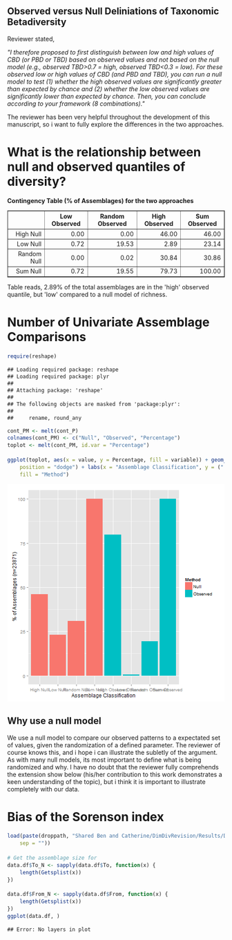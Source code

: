 Observed versus Null Deliniations of Taxonomic Betadiversity
---------------------

Reviewer stated,

*"I therefore proposed to first distinguish between low and high values of CBD (or PBD or TBD) based on observed values and not based on the null model (e.g., observed TBD>0.7 = high, observed TBD<0.3 = low). For these observed low or high values of CBD (and PBD and TBD), you can run a null model to test (1) whether the high observed values are significantly greater than expected by chance and (2) whether the low observed values are significantly lower than expected by chance. Then, you can conclude according to your framework (8 combinations)."*

The reviewer has been very helpful throughout the development of this manuscript, so i want to fully explore the differences in the two approaches.

What is the relationship between null and observed quantiles of diversity?
===========





**Contingency Table (% of Assemblages) for the two approaches**
<!-- html table generated in R 3.0.2 by xtable 1.7-1 package -->
<!-- Mon Feb 03 16:02:47 2014 -->
<TABLE border=1>
<TR> <TH>  </TH> <TH> Low Observed </TH> <TH> Random Observed </TH> <TH> High Observed </TH> <TH> Sum Observed </TH>  </TR>
  <TR> <TD align="right"> High Null </TD> <TD align="right"> 0.00 </TD> <TD align="right"> 0.00 </TD> <TD align="right"> 46.00 </TD> <TD align="right"> 46.00 </TD> </TR>
  <TR> <TD align="right"> Low Null </TD> <TD align="right"> 0.72 </TD> <TD align="right"> 19.53 </TD> <TD align="right"> 2.89 </TD> <TD align="right"> 23.14 </TD> </TR>
  <TR> <TD align="right"> Random Null </TD> <TD align="right"> 0.00 </TD> <TD align="right"> 0.02 </TD> <TD align="right"> 30.84 </TD> <TD align="right"> 30.86 </TD> </TR>
  <TR> <TD align="right"> Sum Null </TD> <TD align="right"> 0.72 </TD> <TD align="right"> 19.55 </TD> <TD align="right"> 79.73 </TD> <TD align="right"> 100.00 </TD> </TR>
   </TABLE>

Table reads, 2.89% of the total assemblages are in the 'high' observed quantile, but 'low' compared to a null model of richness.


Number of Univariate Assemblage Comparisons
================================

```r
require(reshape)
```

```
## Loading required package: reshape
## Loading required package: plyr
## 
## Attaching package: 'reshape'
## 
## The following objects are masked from 'package:plyr':
## 
##     rename, round_any
```

```r
cont_PM <- melt(cont_P)
colnames(cont_PM) <- c("Null", "Observed", "Percentage")
toplot <- melt(cont_PM, id.var = "Percentage")

ggplot(toplot, aes(x = value, y = Percentage, fill = variable)) + geom_bar(stat = "identity", 
    position = "dodge") + labs(x = "Assemblage Classification", y = (" % of Assemblages (n=23871)"), 
    fill = "Method")
```

![plot of chunk unnamed-chunk-3](figure/unnamed-chunk-3.png) 


Why use a null model
-------

We use a null model to compare our observed patterns to a expectated set of values, given the randomization of a defined parameter. The reviewer of course knows this, and i hope i can illustrate the subletly of the argument. As with many null models, its most important to define what is being randomized and why. I have no doubt that the reviewer fully comprehends the extension show below (his/her contribution to this work demonstrates a keen understanding of the topic), but i think it is important to illustrate completely with our data. 

Bias of the Sorenson index
========


```r
load(paste(droppath, "Shared Ben and Catherine/DimDivRevision/Results/DimDivRevision.RData", 
    sep = ""))

# Get the assemblage size for
data.df$To_N <- sapply(data.df$To, function(x) {
    length(Getsplist(x))
})

data.df$From_N <- sapply(data.df$From, function(x) {
    length(Getsplist(x))
})
ggplot(data.df, )
```

```
## Error: No layers in plot
```
